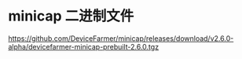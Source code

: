 <h1>minicap 二进制文件</h1>

https://github.com/DeviceFarmer/minicap/releases/download/v2.6.0-alpha/devicefarmer-minicap-prebuilt-2.6.0.tgz

